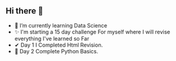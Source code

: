 ## Hi there 👋




- 🌱 I’m currently learning Data Science
- ✨ I'm starting a 15 day challenge For myself where I will revise everything I've learned so Far
- ✔ Day 1  I Completed Html Revision.
- 🎯 Day 2 Complete Python Basics.



